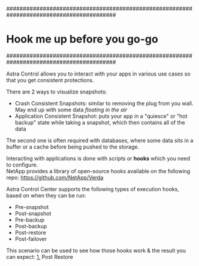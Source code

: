 #########################################################################################
# Hook me up before you go-go
#########################################################################################

Astra Control allows you to interact with your apps in various use cases so that you get consistent protections.  

There are 2 ways to visualize snapshots:
- Crash Consistent Snapshots: similar to removing the plug from you wall. May end up with some data _floating in the air_  
- Application Consistent Snapshot: puts your app in a "quiesce" or "hot backup" state while taking a snapshot, which then contains all of the data   

The second one is often required with databases, where some data sits in a buffer or a cache before being pushed to the storage.

Interacting with applications is done with scripts or **hooks** which you need to configure.  
NetApp provides a library of open-source hooks available on the following repo: https://github.com/NetApp/Verda

Astra Control Center supports the following types of execution hooks, based on when they can be run:
- Pre-snapshot
- Post-snapshot
- Pre-backup
- Post-backup
- Post-restore
- Post-failover

This scenario can be used to see how those hooks work & the result you can expect:
[1.](1-Post-Restore) Post Restore